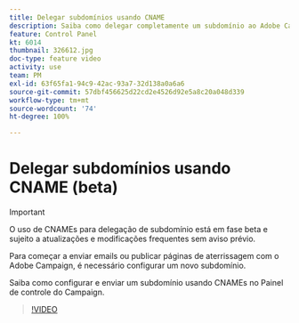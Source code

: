 ```yaml
---
title: Delegar subdomínios usando CNAME
description: Saiba como delegar completamente um subdomínio ao Adobe Campaign.
feature: Control Panel
kt: 6014
thumbnail: 326612.jpg
doc-type: feature video
activity: use
team: PM
exl-id: 63f65fa1-94c9-42ac-93a7-32d138a0a6a6
source-git-commit: 57dbf456625d22cd2e4526d92e5a8c20a048d339
workflow-type: tm+mt
source-wordcount: '74'
ht-degree: 100%

---
```


# Delegar subdomínios usando CNAME (beta)

>[!IMPORTANT]
>
> O uso de CNAMEs para delegação de subdomínio está em fase beta e sujeito a atualizações e modificações frequentes sem aviso prévio.

Para começar a enviar emails ou publicar páginas de aterrissagem com o Adobe Campaign, é necessário configurar um novo subdomínio.

Saiba como configurar e enviar um subdomínio usando CNAMEs no Painel de controle do Campaign.

>[!VIDEO](https://video.tv.adobe.com/v/326612?quality=12)
